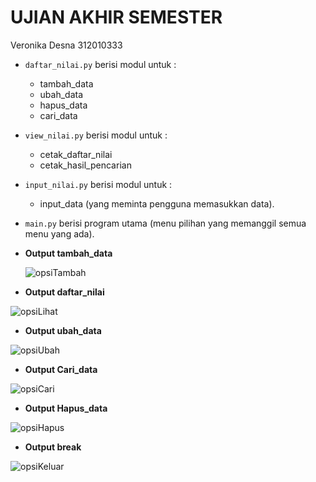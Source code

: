 # UJIAN AKHIR SEMESTER
Veronika Desna
312010333



 
* ``daftar_nilai.py`` berisi modul untuk  :
    * tambah_data
    * ubah_data
    * hapus_data
    * cari_data 
* ``view_nilai.py`` berisi modul untuk : 
    * cetak_daftar_nilai 
    * cetak_hasil_pencarian
* ``input_nilai.py`` berisi modul untuk :
    * input_data (yang meminta pengguna memasukkan data).
* ``main.py`` berisi program utama (menu pilihan yang memanggil semua menu yang ada).
* **Output tambah_data**
  
   ![opsiTambah](https://user-images.githubusercontent.com/72803399/104210510-8e413400-5465-11eb-860f-11a574a08e01.png)



* **Output daftar_nilai**

![opsiLihat](https://user-images.githubusercontent.com/72803399/104210589-a749e500-5465-11eb-82a5-a974475a0b24.png)


* **Output ubah_data**


![opsiUbah](https://user-images.githubusercontent.com/72803399/104210619-ae70f300-5465-11eb-9a6b-bd7852d411ff.png)


* **Output Cari_data**


![opsiCari](https://user-images.githubusercontent.com/72803399/104210539-96996f00-5465-11eb-93a4-d46137e33ad3.png)


* **Output Hapus_data**


![opsiHapus](https://user-images.githubusercontent.com/72803399/104210551-9bf6b980-5465-11eb-842c-a722a8801404.png)


* **Output break**

![opsiKeluar](https://user-images.githubusercontent.com/72803399/104210570-a1540400-5465-11eb-823f-f38c2faef695.png)
